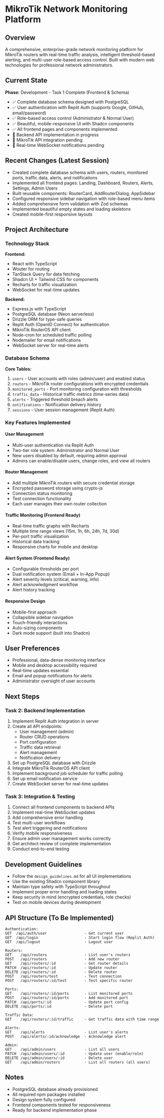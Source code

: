 # MikroTik Network Monitoring Platform

## Overview
A comprehensive, enterprise-grade network monitoring platform for MikroTik routers with real-time traffic analysis, intelligent threshold-based alerting, and multi-user role-based access control. Built with modern web technologies for professional network administrators.

## Current State
**Phase:** Development - Task 1 Complete (Frontend & Schema)
- ✅ Complete database schema designed with PostgreSQL
- ✅ User authentication with Replit Auth (supports Google, GitHub, email/password)
- ✅ Role-based access control (Administrator & Normal User)
- ✅ Beautiful, mobile-responsive UI with Shadcn components
- ✅ All frontend pages and components implemented
- 🚧 Backend API implementation in progress
- 🚧 MikroTik API integration pending
- 🚧 Real-time WebSocket notifications pending

## Recent Changes (Latest Session)
- Created complete database schema with users, routers, monitored ports, traffic data, alerts, and notifications
- Implemented all frontend pages: Landing, Dashboard, Routers, Alerts, Settings, Admin Users
- Built reusable components: RouterCard, AddRouterDialog, AppSidebar
- Configured responsive sidebar navigation with role-based menu items
- Added comprehensive form validation with Zod schemas
- Implemented beautiful empty states and loading skeletons
- Created mobile-first responsive layouts

## Project Architecture

### Technology Stack
**Frontend:**
- React with TypeScript
- Wouter for routing
- TanStack Query for data fetching
- Shadcn UI + Tailwind CSS for components
- Recharts for traffic visualization
- WebSocket for real-time updates

**Backend:**
- Express.js with TypeScript
- PostgreSQL database (Neon serverless)
- Drizzle ORM for type-safe queries
- Replit Auth (OpenID Connect) for authentication
- MikroTik RouterOS API client
- Node-cron for scheduled traffic polling
- Nodemailer for email notifications
- WebSocket server for real-time alerts

### Database Schema
**Core Tables:**
1. `users` - User accounts with roles (admin/user) and enabled status
2. `routers` - MikroTik router configurations with encrypted credentials
3. `monitored_ports` - Port monitoring configuration with thresholds
4. `traffic_data` - Historical traffic metrics (time-series data)
5. `alerts` - Triggered threshold breach alerts
6. `notifications` - Notification delivery history
7. `sessions` - User session management (Replit Auth)

### Key Features Implemented

#### User Management
- Multi-user authentication via Replit Auth
- Two-tier role system: Administrator and Normal User
- New users disabled by default, requiring admin approval
- Admins can enable/disable users, change roles, and view all routers

#### Router Management
- Add multiple MikroTik routers with secure credential storage
- Encrypted password storage using crypto-js
- Connection status monitoring
- Test connection functionality
- Each user manages their own router collection

#### Traffic Monitoring (Frontend Ready)
- Real-time traffic graphs with Recharts
- Multiple time range views (15m, 1h, 6h, 24h, 7d, 30d)
- Per-port traffic visualization
- Historical data tracking
- Responsive charts for mobile and desktop

#### Alert System (Frontend Ready)
- Configurable thresholds per port
- Dual notification system (Email + In-App Popup)
- Alert severity levels (critical, warning, info)
- Alert acknowledgment workflow
- Alert history tracking

#### Responsive Design
- Mobile-first approach
- Collapsible sidebar navigation
- Touch-friendly interactions
- Auto-sizing components
- Dark mode support (built into Shadcn)

## User Preferences
- Professional, data-dense monitoring interface
- Mobile and desktop accessibility required
- Real-time updates essential
- Email and popup notifications for alerts
- Administrator oversight of user accounts

## Next Steps

### Task 2: Backend Implementation
1. Implement Replit Auth integration in server
2. Create all API endpoints:
   - User management (admin)
   - Router CRUD operations
   - Port configuration
   - Traffic data retrieval
   - Alert management
   - Notification delivery
3. Set up PostgreSQL database with Drizzle
4. Integrate MikroTik RouterOS API client
5. Implement background job scheduler for traffic polling
6. Set up email notification service
7. Create WebSocket server for real-time updates

### Task 3: Integration & Testing
1. Connect all frontend components to backend APIs
2. Implement real-time WebSocket updates
3. Add comprehensive error handling
4. Test multi-user workflows
5. Test alert triggering and notifications
6. Verify mobile responsiveness
7. Ensure admin user management works correctly
8. Get architect review of complete implementation
9. Conduct end-to-end testing

## Development Guidelines
- Follow the `design_guidelines.md` for all UI implementations
- Use the existing Shadcn component library
- Maintain type safety with TypeScript throughout
- Implement proper error handling and loading states
- Keep security in mind (encrypted credentials, role checks)
- Test on mobile devices during development

## API Structure (To Be Implemented)
```
Authentication:
GET  /api/auth/user                 - Get current user
GET  /api/login                     - Start login flow (Replit Auth)
GET  /api/logout                    - Logout user

Routers:
GET    /api/routers                 - List user's routers
POST   /api/routers                 - Add new router
GET    /api/routers/:id             - Get router details
PATCH  /api/routers/:id             - Update router
DELETE /api/routers/:id             - Delete router
POST   /api/routers/test            - Test connection
POST   /api/routers/:id/test        - Test specific router

Ports:
GET    /api/routers/:id/ports       - List monitored ports
POST   /api/routers/:id/ports       - Add monitored port
PATCH  /api/ports/:id               - Update port config
DELETE /api/ports/:id               - Delete port

Traffic Data:
GET    /api/routers/:id/traffic     - Get traffic data with time range

Alerts:
GET    /api/alerts                  - List user's alerts
POST   /api/alerts/:id/acknowledge  - Acknowledge alert

Admin:
GET    /api/admin/users             - List all users
PATCH  /api/admin/users/:id         - Update user (enable/role)
DELETE /api/admin/users/:id         - Delete user
GET    /api/admin/routers           - List all routers (all users)
```

## Notes
- PostgreSQL database already provisioned
- All required npm packages installed
- Design system fully configured
- Frontend components tested for responsiveness
- Ready for backend implementation phase
